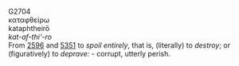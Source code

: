 <body>
  <p>G2704<br>  καταφθείρω  <br> kataphtheirō  <br><i>kat-af-thi‘-ro </i><br>From <a href="g2596.htm">2596</a> and <a href="g5351.htm">5351</a>  to <i>spoil</i> <i>entirely</i>, that is, (literally) to <i>destroy</i>; or (figuratively) to <i>deprave:</i> - corrupt, utterly perish.<br></p>
 </body>